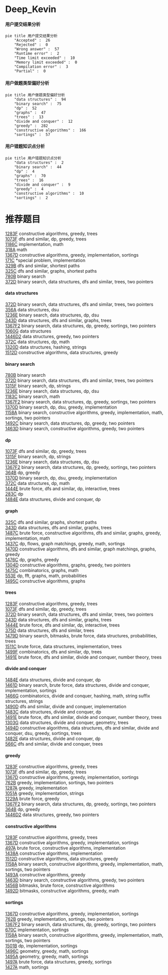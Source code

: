 # Deep_Kevin
<!-- tabs:start -->
#### **用户提交结果分析**

```mermaid
pie title 用户提交结果分析
    "Accepted" :  26
    "Rejected" :  0
    "Wrong answer" :  57
    "Runtime error" :  2
    "Time limit exceeded" :  10
    "Memory limit exceeded" :  0
    "Compilation error" :  3
    "Partial" :  0
```
#### **用户做题类型偏好分析**

```mermaid
pie title 用户做题类型偏好分析
    "data structures" :  94
    "binary search" :  75
    "dp" :  52
    "graphs" :  47
    "trees" :  13
    "divide and conquer" :  12
    "greedy" :  282
    "constructive algorithms" :  166
    "sortings" :  57
```
#### **用户错题知识点分析**

```mermaid
pie title 用户错题知识点分析
    "data structures" :  2
    "binary search" :  44
    "dp" :  4
    "graphs" :  70
    "trees" :  16
    "divide and conquer" :  9
    "greedy" :  4
    "constructive algorithms" :  10
    "sortings" :  2
```
<!-- tabs:end -->
# 推荐题目
[1283F](http://codeforces.com/problemset/problem/1283/F)		constructive algorithms,
                        greedy,
                        trees		  
[1073F](http://codeforces.com/problemset/problem/1073/F)		dfs and similar,
                        dp,
                        greedy,
                        trees		  
[1186C](http://codeforces.com/problemset/problem/1186/C)		implementation,
                        math		  
[318A](http://codeforces.com/problemset/problem/318/A)		math		  
[1367D](http://codeforces.com/problemset/problem/1367/D)		constructive algorithms,
                        greedy,
                        implementation,
                        sortings		  
[171C](http://codeforces.com/problemset/problem/171/C)		*special problem,
                        implementation		  
[329B](http://codeforces.com/problemset/problem/329/B)		dfs and similar,
                        shortest paths		  
[325C](http://codeforces.com/problemset/problem/325/C)		dfs and similar,
                        graphs,
                        shortest paths		  
[780B](http://codeforces.com/problemset/problem/780/B)		binary search		  
[372D](http://codeforces.com/problemset/problem/372/D)		binary search,
                        data structures,
                        dfs and similar,
                        trees,
                        two pointers		  
<!-- tabs:start -->
#### **data structures**
[372D](http://codeforces.com/problemset/problem/372/D)		binary search,
                        data structures,
                        dfs and similar,
                        trees,
                        two pointers		  
[356A](http://codeforces.com/problemset/problem/356/A)		data structures,
                        dsu		  
[1236E](http://codeforces.com/problemset/problem/1236/E)		binary search,
                        data structures,
                        dp,
                        dsu		  
[343D](http://codeforces.com/problemset/problem/343/D)		data structures,
                        dfs and similar,
                        graphs,
                        trees		  
[1367F2](http://codeforces.com/problemset/problem/1367/F2)		binary search,
                        data structures,
                        dp,
                        greedy,
                        sortings,
                        two pointers		  
[1060G](http://codeforces.com/problemset/problem/1060/G)		data structures		  
[1446D2](http://codeforces.com/problemset/problem/1446/D2)		data structures,
                        greedy,
                        two pointers		  
[372C](http://codeforces.com/problemset/problem/372/C)		data structures,
                        dp,
                        math		  
[1320D](http://codeforces.com/problemset/problem/1320/D)		data structures,
                        hashing,
                        strings		  
[1512D](http://codeforces.com/problemset/problem/1512/D)		constructive algorithms,
                        data structures,
                        greedy		  
#### **binary search**
[780B](http://codeforces.com/problemset/problem/780/B)		binary search		  
[372D](http://codeforces.com/problemset/problem/372/D)		binary search,
                        data structures,
                        dfs and similar,
                        trees,
                        two pointers		  
[1315F](https://codeforces.com/contest/1315/problem/F)		binary search,
                        dp,
                        strings		  
[1236E](http://codeforces.com/problemset/problem/1236/E)		binary search,
                        data structures,
                        dp,
                        dsu		  
[1183C](http://codeforces.com/problemset/problem/1183/C)		binary search,
                        math		  
[1367F2](http://codeforces.com/problemset/problem/1367/F2)		binary search,
                        data structures,
                        dp,
                        greedy,
                        sortings,
                        two pointers		  
[1370D](http://codeforces.com/problemset/problem/1370/D)		binary search,
                        dp,
                        dsu,
                        greedy,
                        implementation		  
[1158A](http://codeforces.com/problemset/problem/1158/A)		binary search,
                        constructive algorithms,
                        greedy,
                        implementation,
                        math,
                        sortings,
                        two pointers		  
[1492C](http://codeforces.com/problemset/problem/1492/C)		binary search,
                        data structures,
                        dp,
                        greedy,
                        two pointers		  
[1463D](http://codeforces.com/problemset/problem/1463/D)		binary search,
                        constructive algorithms,
                        greedy,
                        two pointers		  
#### **dp**
[1073F](http://codeforces.com/problemset/problem/1073/F)		dfs and similar,
                        dp,
                        greedy,
                        trees		  
[1315F](https://codeforces.com/contest/1315/problem/F)		binary search,
                        dp,
                        strings		  
[1236E](http://codeforces.com/problemset/problem/1236/E)		binary search,
                        data structures,
                        dp,
                        dsu		  
[1367F2](http://codeforces.com/problemset/problem/1367/F2)		binary search,
                        data structures,
                        dp,
                        greedy,
                        sortings,
                        two pointers		  
[364B](http://codeforces.com/problemset/problem/364/B)		dp,
                        greedy		  
[1370D](http://codeforces.com/problemset/problem/1370/D)		binary search,
                        dp,
                        dsu,
                        greedy,
                        implementation		  
[372C](http://codeforces.com/problemset/problem/372/C)		data structures,
                        dp,
                        math		  
[1444E](http://codeforces.com/problemset/problem/1444/E)		brute force,
                        dfs and similar,
                        dp,
                        interactive,
                        trees		  
[283C](http://codeforces.com/problemset/problem/283/C)		dp		  
[1484E](https://codeforces.com/contest/1484/problem/E)		data structures,
                        divide and conquer,
                        dp		  
#### **graph**
[325C](http://codeforces.com/problemset/problem/325/C)		dfs and similar,
                        graphs,
                        shortest paths		  
[343D](http://codeforces.com/problemset/problem/343/D)		data structures,
                        dfs and similar,
                        graphs,
                        trees		  
[1487C](http://codeforces.com/problemset/problem/1487/C)		brute force,
                        constructive algorithms,
                        dfs and similar,
                        graphs,
                        greedy,
                        implementation,
                        math		  
[1437C](http://codeforces.com/problemset/problem/1437/C)		dp,
                        flows,
                        graph matchings,
                        greedy,
                        math,
                        sortings		  
[1470D](http://codeforces.com/problemset/problem/1470/D)		constructive algorithms,
                        dfs and similar,
                        graph matchings,
                        graphs,
                        greedy		  
[1476C](http://codeforces.com/problemset/problem/1476/C)		dp,
                        graphs,
                        greedy		  
[1304D](http://codeforces.com/problemset/problem/1304/D)		constructive algorithms,
                        graphs,
                        greedy,
                        two pointers		  
[1475C](http://codeforces.com/problemset/problem/1475/C)		combinatorics,
                        graphs,
                        math		  
[553E](http://codeforces.com/problemset/problem/553/E)		dp,
                        fft,
                        graphs,
                        math,
                        probabilities		  
[1495C](http://codeforces.com/problemset/problem/1495/C)		constructive algorithms,
                        graphs		  
#### **trees**
[1283F](http://codeforces.com/problemset/problem/1283/F)		constructive algorithms,
                        greedy,
                        trees		  
[1073F](http://codeforces.com/problemset/problem/1073/F)		dfs and similar,
                        dp,
                        greedy,
                        trees		  
[372D](http://codeforces.com/problemset/problem/372/D)		binary search,
                        data structures,
                        dfs and similar,
                        trees,
                        two pointers		  
[343D](http://codeforces.com/problemset/problem/343/D)		data structures,
                        dfs and similar,
                        graphs,
                        trees		  
[1444E](http://codeforces.com/problemset/problem/1444/E)		brute force,
                        dfs and similar,
                        dp,
                        interactive,
                        trees		  
[375D](http://codeforces.com/problemset/problem/375/D)		data structures,
                        dfs and similar,
                        trees		  
[1479D](http://codeforces.com/problemset/problem/1479/D)		binary search,
                        bitmasks,
                        brute force,
                        data structures,
                        probabilities,
                        trees		  
[1511C](http://codeforces.com/problemset/problem/1511/C)		brute force,
                        data structures,
                        implementation,
                        trees		  
[1499F](http://codeforces.com/problemset/problem/1499/F)		combinatorics,
                        dfs and similar,
                        dp,
                        trees		  
[1491E](http://codeforces.com/problemset/problem/1491/E)		brute force,
                        dfs and similar,
                        divide and conquer,
                        number theory,
                        trees		  
#### **divide and conquer**
[1484E](https://codeforces.com/contest/1484/problem/E)		data structures,
                        divide and conquer,
                        dp		  
[1461D](http://codeforces.com/problemset/problem/1461/D)		binary search,
                        brute force,
                        data structures,
                        divide and conquer,
                        implementation,
                        sortings		  
[1466G](http://codeforces.com/problemset/problem/1466/G)		combinatorics,
                        divide and conquer,
                        hashing,
                        math,
                        string suffix structures,
                        strings		  
[1490D](http://codeforces.com/problemset/problem/1490/D)		dfs and similar,
                        divide and conquer,
                        implementation		  
[1483C](https://codeforces.com/contest/1483/problem/C)		data structures,
                        divide and conquer,
                        dp		  
[1491E](http://codeforces.com/problemset/problem/1491/E)		brute force,
                        dfs and similar,
                        divide and conquer,
                        number theory,
                        trees		  
[1303G](http://codeforces.com/problemset/problem/1303/G)		data structures,
                        divide and conquer,
                        geometry,
                        trees		  
[1494D](http://codeforces.com/problemset/problem/1494/D)		constructive algorithms,
                        data structures,
                        dfs and similar,
                        divide and conquer,
                        dsu,
                        greedy,
                        sortings,
                        trees		  
[1482E](http://codeforces.com/problemset/problem/1482/E)		data structures,
                        divide and conquer,
                        dp		  
[566C](http://codeforces.com/problemset/problem/566/C)		dfs and similar,
                        divide and conquer,
                        trees		  
#### **greedy**
[1283F](http://codeforces.com/problemset/problem/1283/F)		constructive algorithms,
                        greedy,
                        trees		  
[1073F](http://codeforces.com/problemset/problem/1073/F)		dfs and similar,
                        dp,
                        greedy,
                        trees		  
[1367D](http://codeforces.com/problemset/problem/1367/D)		constructive algorithms,
                        greedy,
                        implementation,
                        sortings		  
[762B](http://codeforces.com/problemset/problem/762/B)		greedy,
                        implementation,
                        sortings,
                        two pointers		  
[1287A](http://codeforces.com/problemset/problem/1287/A)		greedy,
                        implementation		  
[1051A](http://codeforces.com/problemset/problem/1051/A)		greedy,
                        implementation,
                        strings		  
[1229A](https://codeforces.com/contest/1229/problem/A)		brute force,
                        greedy		  
[1367F2](http://codeforces.com/problemset/problem/1367/F2)		binary search,
                        data structures,
                        dp,
                        greedy,
                        sortings,
                        two pointers		  
[364B](http://codeforces.com/problemset/problem/364/B)		dp,
                        greedy		  
[1446D2](http://codeforces.com/problemset/problem/1446/D2)		data structures,
                        greedy,
                        two pointers		  
#### **constructive algorithms**
[1283F](http://codeforces.com/problemset/problem/1283/F)		constructive algorithms,
                        greedy,
                        trees		  
[1367D](http://codeforces.com/problemset/problem/1367/D)		constructive algorithms,
                        greedy,
                        implementation,
                        sortings		  
[497A](https://codeforces.com/contest/497/problem/A)		brute force,
                        constructive algorithms,
                        implementation		  
[1438A](http://codeforces.com/problemset/problem/1438/A)		constructive algorithms,
                        implementation		  
[1512D](http://codeforces.com/problemset/problem/1512/D)		constructive algorithms,
                        data structures,
                        greedy		  
[1158A](http://codeforces.com/problemset/problem/1158/A)		binary search,
                        constructive algorithms,
                        greedy,
                        implementation,
                        math,
                        sortings,
                        two pointers		  
[1493A](http://codeforces.com/problemset/problem/1493/A)		constructive algorithms,
                        greedy		  
[1463D](http://codeforces.com/problemset/problem/1463/D)		binary search,
                        constructive algorithms,
                        greedy,
                        two pointers		  
[1456B](https://codeforces.com/contest/1456/problem/B)		bitmasks,
                        brute force,
                        constructive algorithms		  
[1492D](http://codeforces.com/problemset/problem/1492/D)		bitmasks,
                        constructive algorithms,
                        greedy,
                        math		  
#### **sortings**
[1367D](http://codeforces.com/problemset/problem/1367/D)		constructive algorithms,
                        greedy,
                        implementation,
                        sortings		  
[762B](http://codeforces.com/problemset/problem/762/B)		greedy,
                        implementation,
                        sortings,
                        two pointers		  
[1367F2](http://codeforces.com/problemset/problem/1367/F2)		binary search,
                        data structures,
                        dp,
                        greedy,
                        sortings,
                        two pointers		  
[670C](http://codeforces.com/problemset/problem/670/C)		implementation,
                        sortings		  
[1158A](http://codeforces.com/problemset/problem/1158/A)		binary search,
                        constructive algorithms,
                        greedy,
                        implementation,
                        math,
                        sortings,
                        two pointers		  
[1501B](http://codeforces.com/problemset/problem/1501/B)		dp,
                        implementation,
                        sortings		  
[1496C](https://codeforces.com/contest/1496/problem/C)		geometry,
                        greedy,
                        math,
                        sortings		  
[1495A](http://codeforces.com/problemset/problem/1495/A)		geometry,
                        greedy,
                        math,
                        sortings		  
[1497A](http://codeforces.com/problemset/problem/1497/A)		brute force,
                        data structures,
                        greedy,
                        sortings		  
[1427A](http://codeforces.com/problemset/problem/1427/A)		math,
                        sortings		  
<!-- tabs:end -->
